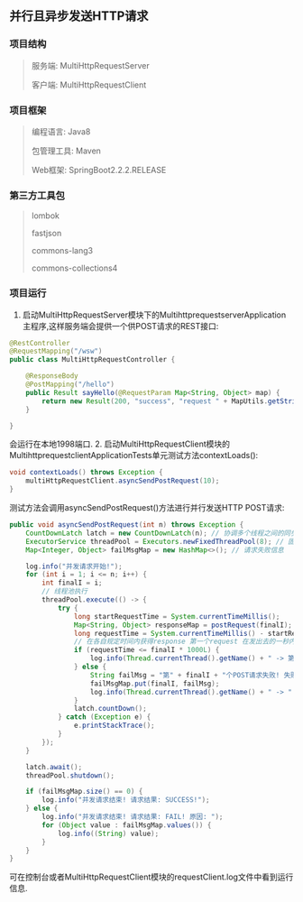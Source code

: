 ## 并行且异步发送HTTP请求
### 项目结构
> 服务端: MultiHttpRequestServer
> 
> 客户端: MultiHttpRequestClient
### 项目框架
> 编程语言: Java8
> 
> 包管理工具: Maven
> 
> Web框架: SpringBoot2.2.2.RELEASE
### 第三方工具包
> lombok
> 
> fastjson
> 
> commons-lang3
> 
> commons-collections4
### 项目运行
1. 启动MultiHttpRequestServer模块下的MultihttprequestserverApplication主程序,这样服务端会提供一个供POST请求的REST接口:
```java
@RestController
@RequestMapping("/wsw")
public class MultiHttpRequestController {

    @ResponseBody
    @PostMapping("/hello")
    public Result sayHello(@RequestParam Map<String, Object> map) {
        return new Result(200, "success", "request " + MapUtils.getString(map, "number", ""));
    }

}
```
会运行在本地1998端口.
2. 启动MultiHttpRequestClient模块的MultihttprequestclientApplicationTests单元测试方法contextLoads():
```java
void contextLoads() throws Exception {
    multiHttpRequestClient.asyncSendPostRequest(10);
}
```
测试方法会调用asyncSendPostRequest()方法进行并行发送HTTP POST请求:
```java
public void asyncSendPostRequest(int n) throws Exception {
    CountDownLatch latch = new CountDownLatch(n); // 协调多个线程之间的同步, 以免子线程执行过程中被主线程阻断
    ExecutorService threadPool = Executors.newFixedThreadPool(8); // 固定大小线程池
    Map<Integer, Object> failMsgMap = new HashMap<>(); // 请求失败信息

    log.info("并发请求开始!");
    for (int i = 1; i <= n; i++) {
        int finalI = i;
        // 线程池执行
        threadPool.execute(() -> {
            try {
                long startRequestTime = System.currentTimeMillis();
                Map<String, Object> responseMap = postRequest(finalI); //发送请求
                long requestTime = System.currentTimeMillis() - startRequestTime;
                // 在各自规定时间内获得response 第一个request 在发出去的一秒内收到，第二个request在两秒内… 第n个request在n秒内收到
                if (requestTime <= finalI * 1000L) {
                    log.info(Thread.currentThread().getName() + " -> 第" + finalI + "个POST请求成功, 请求返回数据: " + responseMap);
                } else {
                    String failMsg = "第" + finalI + "个POST请求失败! 失败原因: 未能在规定时间内返回respose!";
                    failMsgMap.put(finalI, failMsg);
                    log.info(Thread.currentThread().getName() + " -> " + failMsg);
                }
                latch.countDown();
            } catch (Exception e) {
                e.printStackTrace();
            }
        });
    }

    latch.await();
    threadPool.shutdown();

    if (failMsgMap.size() == 0) {
        log.info("并发请求结束! 请求结果: SUCCESS!");
    } else {
        log.info("并发请求结束! 请求结果: FAIL! 原因: ");
        for (Object value : failMsgMap.values()) {
            log.info((String) value);
        }
    }
}
```
可在控制台或者MultiHttpRequestClient模块的requestClient.log文件中看到运行信息.
